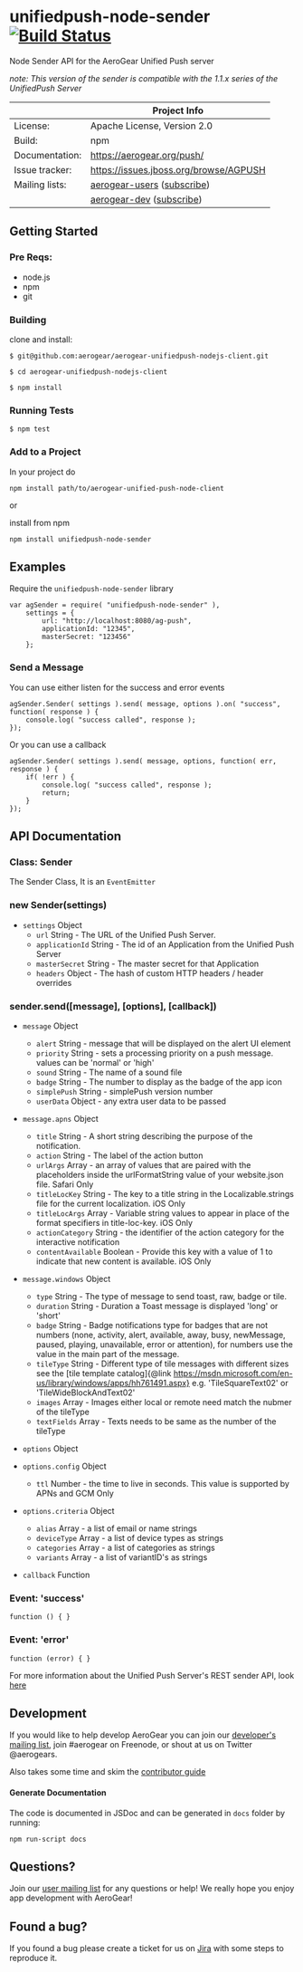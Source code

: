 # unifiedpush-node-sender [![Build Status](https://secure.travis-ci.org/aerogear/aerogear-unifiedpush-nodejs-client.png?branch=master)](https://travis-ci.org/aerogear/aerogear-unifiedpush-nodejs-client)

Node Sender API for the AeroGear Unified Push server

_note: This version of the sender is compatible with the 1.1.x series of the UnifiedPush Server_

|                 | Project Info  |
| --------------- | ------------- |
| License:        | Apache License, Version 2.0  |
| Build:          | npm  |
| Documentation:  | https://aerogear.org/push/  |
| Issue tracker:  | https://issues.jboss.org/browse/AGPUSH  |
| Mailing lists:  | [aerogear-users](http://aerogear-users.1116366.n5.nabble.com/) ([subscribe](https://lists.jboss.org/mailman/listinfo/aerogear-users))  |
|                 | [aerogear-dev](http://aerogear-dev.1069024.n5.nabble.com/) ([subscribe](https://lists.jboss.org/mailman/listinfo/aerogear-dev))  |

## Getting Started

### Pre Reqs:
* node.js
* npm
* git

### Building

clone and install:

    $ git@github.com:aerogear/aerogear-unifiedpush-nodejs-client.git

    $ cd aerogear-unifiedpush-nodejs-client

    $ npm install

### Running Tests

    $ npm test


### Add to a Project

In your project do

    npm install path/to/aerogear-unified-push-node-client

or

install from npm

    npm install unifiedpush-node-sender



## Examples

Require the `unifiedpush-node-sender` library

    var agSender = require( "unifiedpush-node-sender" ),
        settings = {
            url: "http://localhost:8080/ag-push",
            applicationId: "12345",
            masterSecret: "123456"
        };

### Send a Message

You can use either listen for the success and error events


    agSender.Sender( settings ).send( message, options ).on( "success", function( response ) {
        console.log( "success called", response );
    });

Or you can use a callback

    agSender.Sender( settings ).send( message, options, function( err, response ) {
        if( !err ) {
            console.log( "success called", response );
            return;
        }
    });

## API Documentation

### Class: Sender

The Sender Class,  It is an `EventEmitter`

### new Sender(settings)

* `settings` Object
    * `url` String - The URL of the Unified Push Server.
    * `applicationId` String - The id of an Application from the Unified Push Server
    * `masterSecret` String - The master secret for that Application
    * `headers` Object - The hash of custom HTTP headers / header overrides

### sender.send([message], [options], [callback])

* `message` Object
    * `alert` String - message that will be displayed on the alert UI element
    * `priority` String - sets a processing priority on a push message. values can be 'normal' or 'high'
    * `sound` String - The name of a sound file
    * `badge` String - The number to display as the badge of the app icon
    * `simplePush` String - simplePush version number
    * `userData` Object - any extra user data to be passed

* `message.apns` Object
    * `title` String - A short string describing the purpose of the notification.
    * `action` String - The label of the action button
    * `urlArgs` Array - an array of values that are paired with the placeholders inside the urlFormatString value of your website.json file. Safari Only
    * `titleLocKey` String - The key to a title string in the Localizable.strings file for the current localization. iOS Only
    * `titleLocArgs` Array - Variable string values to appear in place of the format specifiers in title-loc-key. iOS Only
    * `actionCategory` String - the identifier of the action category for the interactive notification
    * `contentAvailable` Boolean - Provide this key with a value of 1 to indicate that new content is available. iOS Only

* `message.windows` Object
    * `type` String - The type of message to send toast, raw, badge or tile.
    * `duration` String - Duration a Toast message is displayed 'long' or 'short'
    * `badge` String - Badge notifications type for badges that are not numbers (none, activity, alert, available, away, busy, newMessage, paused, playing, unavailable, error or attention), for numbers use the value in the main part of the message.
    * `tileType` String - Different type of tile messages with different sizes see the [tile template catalog]{@link https://msdn.microsoft.com/en-us/library/windows/apps/hh761491.aspx} e.g. 'TileSquareText02' or 'TileWideBlockAndText02'
    * `images` Array - Images either local or remote need match the nubmer of the tileType
    * `textFields` Array - Texts needs to be same as the number of the tileType

* `options` Object

* `options.config` Object
    * `ttl` Number - the time to live in seconds. This value is supported by APNs and GCM Only

* `options.criteria` Object
    * `alias` Array - a list of email or name strings
    * `deviceType` Array - a list of device types as strings
    * `categories` Array - a list of categories as strings
    * `variants` Array - a list of variantID's as strings

* `callback` Function


### Event: 'success'

`function () { }`

### Event: 'error'

`function (error) { }`

For more information about the Unified Push Server's REST sender API, look [here](https://aerogear.org/docs/specs/aerogear-unifiedpush-rest/sender/index.html)

## Development

If you would like to help develop AeroGear you can join our [developer's mailing list](https://lists.jboss.org/mailman/listinfo/aerogear-dev), join #aerogear on Freenode, or shout at us on Twitter @aerogears.

Also takes some time and skim the [contributor guide](http://aerogear.org/docs/guides/Contributing/)

#### Generate Documentation

The code is documented in JSDoc and can be generated in `docs` folder by running:

`npm run-script docs`

## Questions?

Join our [user mailing list](https://lists.jboss.org/mailman/listinfo/aerogear-users) for any questions or help! We really hope you enjoy app development with AeroGear!

## Found a bug?

If you found a bug please create a ticket for us on [Jira](https://issues.jboss.org/browse/AGPUSH) with some steps to reproduce it.
